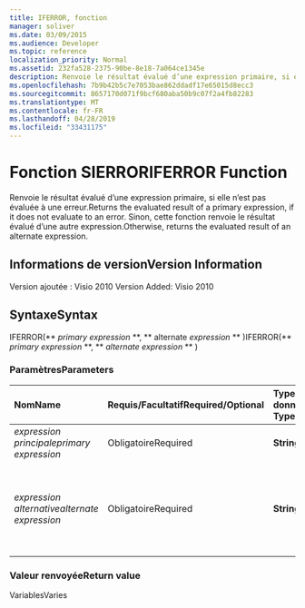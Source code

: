 ```yaml
---
title: IFERROR, fonction
manager: soliver
ms.date: 03/09/2015
ms.audience: Developer
ms.topic: reference
localization_priority: Normal
ms.assetid: 232fa528-2375-90be-8e18-7a064ce1345e
description: Renvoie le résultat évalué d’une expression primaire, si elle n’est pas évaluée à une erreur. Sinon, cette fonction renvoie le résultat évalué d’une autre expression.
ms.openlocfilehash: 7b9b42b5c7e7053bae862ddadf17e65015d8ecc3
ms.sourcegitcommit: 8657170d071f9bcf680aba50b9c07f2a4fb82283
ms.translationtype: MT
ms.contentlocale: fr-FR
ms.lasthandoff: 04/28/2019
ms.locfileid: "33431175"
---
```

# <a name="iferror-function"></a><span data-ttu-id="d5db6-104">Fonction SIERROR</span><span class="sxs-lookup"><span data-stu-id="d5db6-104">IFERROR Function</span></span>

<span data-ttu-id="d5db6-105">Renvoie le résultat évalué d’une expression primaire, si elle n’est pas évaluée à une erreur.</span><span class="sxs-lookup"><span data-stu-id="d5db6-105">Returns the evaluated result of a primary expression, if it does not evaluate to an error.</span></span> <span data-ttu-id="d5db6-106">Sinon, cette fonction renvoie le résultat évalué d’une autre expression.</span><span class="sxs-lookup"><span data-stu-id="d5db6-106">Otherwise, returns the evaluated result of an alternate expression.</span></span>
  
## <a name="version-information"></a><span data-ttu-id="d5db6-107">Informations de version</span><span class="sxs-lookup"><span data-stu-id="d5db6-107">Version Information</span></span>

<span data-ttu-id="d5db6-108">Version ajoutée : Visio 2010
</span><span class="sxs-lookup"><span data-stu-id="d5db6-108">Version Added: Visio 2010</span></span> 
  
## <a name="syntax"></a><span data-ttu-id="d5db6-109">Syntaxe</span><span class="sxs-lookup"><span data-stu-id="d5db6-109">Syntax</span></span>

<span data-ttu-id="d5db6-110">IFERROR(\*\* *primary expression* \*\*, \*\* alternate *expression* \*\* )</span><span class="sxs-lookup"><span data-stu-id="d5db6-110">IFERROR(\*\* *primary expression* \*\*, \*\* *alternate expression* \*\* )</span></span> 
  
### <a name="parameters"></a><span data-ttu-id="d5db6-111">Paramètres</span><span class="sxs-lookup"><span data-stu-id="d5db6-111">Parameters</span></span>

|<span data-ttu-id="d5db6-112">**Nom**</span><span class="sxs-lookup"><span data-stu-id="d5db6-112">**Name**</span></span>|<span data-ttu-id="d5db6-113">**Requis/Facultatif**</span><span class="sxs-lookup"><span data-stu-id="d5db6-113">**Required/Optional**</span></span>|<span data-ttu-id="d5db6-114">**Type de données**</span><span class="sxs-lookup"><span data-stu-id="d5db6-114">**Data Type**</span></span>|<span data-ttu-id="d5db6-115">**Description**</span><span class="sxs-lookup"><span data-stu-id="d5db6-115">**Description**</span></span>|
|:-----|:-----|:-----|:-----|
| <span data-ttu-id="d5db6-116">_expression principale_</span><span class="sxs-lookup"><span data-stu-id="d5db6-116">_primary expression_</span></span> <br/> |<span data-ttu-id="d5db6-117">Obligatoire</span><span class="sxs-lookup"><span data-stu-id="d5db6-117">Required</span></span>  <br/> |<span data-ttu-id="d5db6-118">**String**</span><span class="sxs-lookup"><span data-stu-id="d5db6-118">**String**</span></span> <br/> |<span data-ttu-id="d5db6-119">Première expression à évaluer.</span><span class="sxs-lookup"><span data-stu-id="d5db6-119">The first expression to evaluate.</span></span>  <br/> |
| <span data-ttu-id="d5db6-120">_expression alternative_</span><span class="sxs-lookup"><span data-stu-id="d5db6-120">_alternate expression_</span></span> <br/> |<span data-ttu-id="d5db6-121">Obligatoire</span><span class="sxs-lookup"><span data-stu-id="d5db6-121">Required</span></span>  <br/> |<span data-ttu-id="d5db6-122">**String**</span><span class="sxs-lookup"><span data-stu-id="d5db6-122">**String**</span></span> <br/> |<span data-ttu-id="d5db6-123">Autre expression à évaluer si la première expression évalue une erreur.</span><span class="sxs-lookup"><span data-stu-id="d5db6-123">The alternate expression to evaluate if the primary expression evaluates to an error.</span></span>  <br/> |
   
### <a name="return-value"></a><span data-ttu-id="d5db6-124">Valeur renvoyée</span><span class="sxs-lookup"><span data-stu-id="d5db6-124">Return value</span></span>

<span data-ttu-id="d5db6-125">Variables</span><span class="sxs-lookup"><span data-stu-id="d5db6-125">Varies</span></span>
  

